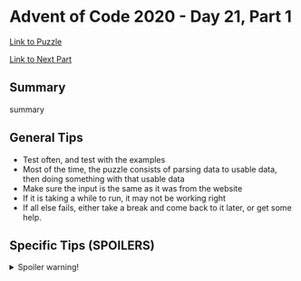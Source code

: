 # Advent of Code 2020 - Day 21, Part 1

[Link to Puzzle](https://adventofcode.com/2020/day/21)

[Link to Next Part](https://github.com/CodingAP/unofficial-aoc-syllabus/blob/main/years/2020/day21/part2.md)

## Summary
summary

## General Tips
- Test often, and test with the examples
- Most of the time, the puzzle consists of parsing data to usable data, then doing something with that usable data
- Make sure the input is the same as it was from the website
- If it is taking a while to run, it may not be working right
- If all else fails, either take a break and come back to it later, or get some help.

## Specific Tips (SPOILERS)
<details> <summary>Spoiler warning!</summary>

specific tips

</details>